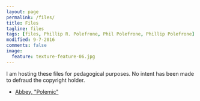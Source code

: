 ```yaml
---
layout: page
permalink: /files/
title: Files
tagline: files
tags: [files, Phillip R. Polefrone, Phil Polefrone, Phillip Polefrone]
modified: 9-7-2016
comments: false
image:
  feature: texture-feature-06.jpg
---
```


I am hosting these files for pedagogical purposes. No intent has been made to
defraud the copyright holder. 

- [Abbey, "Polemic"](https://prpole.github.io/files/abbey_polemic.pdf)
